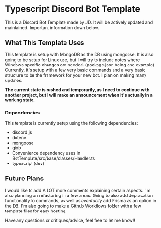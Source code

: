 # Typescript Discord Bot Template

This is a Discord Bot Template made by JD.
It will be actively updated and maintained.
Important information down below.

## What This Template Uses

This template is setup with MongoDB as the DB using mongoose.
It is also going to be setup for Linux use, but I will try to include notes where Windows specific changes are needed. (package.json being one example)
Currently, it's setup with a few very basic commands and a very basic structure to be the framework for your new bot. I plan on making many updates.

**The current state is rushed and temporarily, as I need to continue with another project, but I will make an announcement when it's actually in a working state.**

### Dependencies

This template is currently setup using the following dependencies:
- discord.js
- dotenv
- mongoose
- glob
 - Convenience dependency uses in BotTemplate/src/base/classes/Handler.ts
- typescript (dev)

## Future Plans

I would like to add A LOT more comments explaining certain aspects.
I'm also planning on refactoring in a few areas.
Going to also add depracation functionality to commands, as well as *eventually* add Prisma as an option in the DB.
I'm also going to make a Github Workflows folder with a few template files for easy hosting.

Have any questions or critiques/advice, feel free to let me know!!
